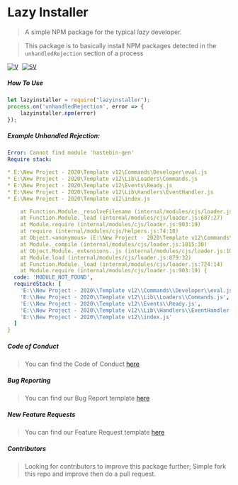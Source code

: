 Lazy Installer
=====
> A simple NPM package for the typical *lazy* developer.

> This package is to basically install NPM packages detected in the `unhandledRejection` section of a process

<kbd>[![V](https://img.shields.io/npm/v/lazyinstaller?label=NPM&logo=npm&style=plastic)](/)
[![SV](https://img.shields.io/snyk/vulnerabilities/npm/lazyinstaller?label=Security%20Vulnerablities&logo=snyk&style=plastic)](/)</kbd>


##### How To Use
``` js
let lazyinstaller = require("lazyinstaller");
process.on('unhandledRejection', error => {
    lazyinstaller.npm(error)
});
```

##### Example Unhandled Rejection:
```yaml
Error: Cannot find module 'hastebin-gen'
Require stack:

* E:\New Project - 2020\Template v12\Commands\Developer\eval.js
* E:\New Project - 2020\Template v12\Lib\Loaders\Commands.js
* E:\New Project - 2020\Template v12\Events\Ready.js
* E:\New Project - 2020\Template v12\Lib\Handlers\EventHandler.js
* E:\New Project - 2020\Template v12\index.js

    at Function.Module._resolveFilename (internal/modules/cjs/loader.js:831:15)
    at Function.Module._load (internal/modules/cjs/loader.js:687:27)
    at Module.require (internal/modules/cjs/loader.js:903:19)
    at require (internal/modules/cjs/helpers.js:74:18)
    at Object.<anonymous> (E:\New Project - 2020\Template v12\Commands\Developer\eval.js:2:18)
    at Module._compile (internal/modules/cjs/loader.js:1015:30)
    at Object.Module._extensions..js (internal/modules/cjs/loader.js:1035:10)
    at Module.load (internal/modules/cjs/loader.js:879:32)
    at Function.Module._load (internal/modules/cjs/loader.js:724:14)
    at Module.require (internal/modules/cjs/loader.js:903:19) {
  code: 'MODULE_NOT_FOUND',
  requireStack: [
    'E:\\New Project - 2020\\Template v12\\Commands\\Developer\\eval.js',
    'E:\\New Project - 2020\\Template v12\\Lib\\Loaders\\Commands.js',
    'E:\\New Project - 2020\\Template v12\\Events\\Ready.js',
    'E:\\New Project - 2020\\Template v12\\Lib\\Handlers\\EventHandler.js',
    'E:\\New Project - 2020\\Template v12\\index.js'
  ]
}
```

##### Code of Conduct
> You can find the Code of Conduct [here](https://github.com/CyberCDN/Lazy-Installer/blob/main/CODE_OF_CONDUCT.md)

##### Bug Reporting
> You can find our Bug Report template [here](https://github.com/CyberCDN/Lazy-Installer/blob/main/.github/ISSUE_TEMPLATE/bug_report.md)

##### New Feature Requests
> You can find our Feature Request template [here](https://github.com/CyberCDN/Lazy-Installer/blob/main/.github/ISSUE_TEMPLATE/feature_request.md)

##### Contributors
> Looking for contributors to improve this package further;
> Simple fork this repo and improve then do a pull request. 
